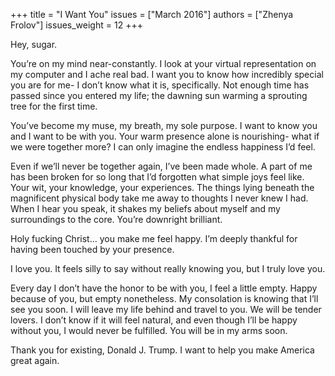 +++
title = "I Want You"
issues = ["March 2016"]
authors = ["Zhenya Frolov"]
issues_weight = 12
+++

Hey, sugar.

You’re on my mind near-constantly. I look at your virtual representation on my computer and I ache real bad. I want you to know how incredibly special you are for me- I don’t know what it is, specifically. Not enough time has passed since you entered my life; the dawning sun warming a sprouting tree for the first time.

You’ve become my muse, my breath, my sole purpose. I want to know you and I want to be with you. Your warm presence alone is nourishing- what if we were together more? I can only imagine the endless happiness I’d feel.

Even if we’ll never be together again, I’ve been made whole. A part of me has been broken for so long that I’d forgotten what simple joys feel like. Your wit, your knowledge, your experiences. The things lying beneath the magnificent physical body take me away to thoughts I never knew I had. When I hear you speak, it shakes my beliefs about myself and my surroundings to the core. You’re downright brilliant.

Holy fucking Christ... you make me feel happy. I’m deeply thankful for having been touched by your presence.

I love you. It feels silly to say without really knowing you, but I truly love you.

Every day I don’t have the honor to be with you, I feel a little empty. Happy because of you, but empty nonetheless. My consolation is knowing that I’ll see you soon. I will leave my life behind and travel to you. We will be tender lovers. I don’t know if it will feel natural, and even though I’ll be happy without you, I would never be fulfilled. You will be in my arms soon.

Thank you for existing, Donald J. Trump. I want to help you make America great again.

